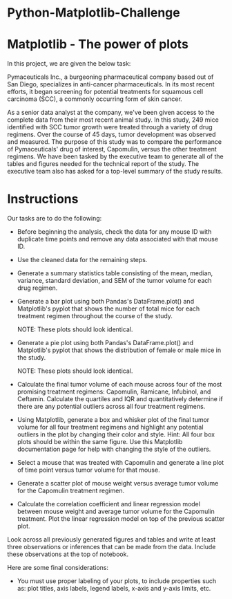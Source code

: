 # Python-Matplotlib-Challenge


# Matplotlib - The power of plots


In this project, we are given the below task:


Pymaceuticals Inc., a burgeoning pharmaceutical company based out of San Diego, specializes in anti-cancer pharmaceuticals. In its most recent efforts, it began screening for potential treatments for squamous cell carcinoma (SCC), a commonly occurring form of skin cancer.

As a senior data analyst at the company, we've been given access to the complete data from their most recent animal study. In this study, 249 mice identified with SCC tumor growth were treated through a variety of drug regimens. Over the course of 45 days, tumor development was observed and measured. The purpose of this study was to compare the performance of Pymaceuticals' drug of interest, Capomulin, versus the other treatment regimens. We have been tasked by the executive team to generate all of the tables and figures needed for the technical report of the study. The executive team also has asked for a top-level summary of the study results.


# Instructions

Our tasks are to do the following:


* Before beginning the analysis, check the data for any mouse ID with duplicate time points and remove any data associated with that mouse ID.
* Use the cleaned data for the remaining steps.
* Generate a summary statistics table consisting of the mean, median, variance, standard deviation, and SEM of the tumor volume for each drug regimen.
* Generate a bar plot using both Pandas's DataFrame.plot() and Matplotlib's pyplot that shows  the number of total mice for each treatment regimen throughout the course of the study.

    NOTE: These plots should look identical.


* Generate a pie plot using both Pandas's DataFrame.plot() and Matplotlib's pyplot that shows the distribution of female or male mice in the study.

    NOTE: These plots should look identical.


* Calculate the final tumor volume of each mouse across four of the most promising treatment regimens: Capomulin, Ramicane, Infubinol, and Ceftamin. Calculate the quartiles and IQR and quantitatively determine if there are any potential outliers across all four treatment regimens.


* Using Matplotlib, generate a box and whisker plot of the final tumor volume for all four treatment regimens and highlight any potential outliers in the plot by changing their color and style.
  Hint: All four box plots should be within the same figure. Use this Matplotlib documentation page for help with changing the style of the outliers.


* Select a mouse that was treated with Capomulin and generate a line plot of time point versus tumor volume for that mouse.


* Generate a scatter plot of mouse weight versus average tumor volume for the Capomulin treatment regimen.


* Calculate the correlation coefficient and linear regression model between mouse weight and average tumor volume for the Capomulin treatment. Plot the linear regression model on top of the previous scatter plot.


Look across all previously generated figures and tables and write at least three observations or inferences that can be made from the data. Include these observations at the top of notebook.


Here are some final considerations:


* You must use proper labeling of your plots, to include properties such as: plot titles, axis labels, legend labels, x-axis and y-axis limits, etc.
